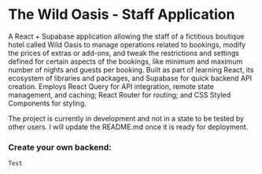 # The Wild Oasis - Staff Application

A React + Supabase application allowing the staff of a fictitious boutique hotel
called Wild Oasis to manage operations related to bookings, modify the prices of
extras or add-ons, and tweak the restrictions and settings defined for certain aspects of the
bookings, like minimum and maximum number of nights and guests per booking.
Built as part of learning React, its ecosystem of libraries and packages, and
Supabase for quick backend API creation. Employs React Query for API
integration, remote state management, and caching; React Router for routing; and
CSS Styled Components for styling.

The project is currently in development and not in a state to be tested by other
users. I will update the README.md once it is ready for deployment.

### Create your own backend:

```
Test
```

